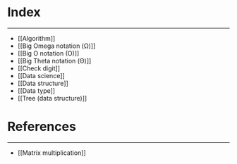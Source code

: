 # Index
---
- [[Algorithm]]
- [[Big Omega notation (Ω)]]
- [[Big O notation (O)]]
- [[Big Theta notation (Θ)]]
- [[Check digit]]
- [[Data science]]
- [[Data structure]]
- [[Data type]]
- [[Tree (data structure)]]

# References
---
- [[Matrix multiplication]] 